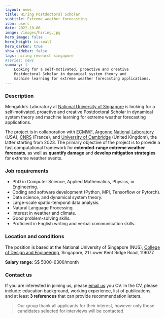 ```yaml
---
layout: news
title: Hiring Postdoctoral Scholar
subtitle: Extreme weather forecasting
icon: users
date: 2022-10-06
image: /images/hiring.jpg
hero_image: false
hero_height: is-small
hero_darken: true
show_sidebar: false
tags: hiring research singapore
#series: news
summary: |-
    Looking for a self-motivated, proactive and creative
    Postdoctoral Scholar in dynamical system theory and
    machine learning for extreme weather forecasting applications.
---
```


### Description

Mengaldo’s Laboratory at [National University of Singapore](https://cde.nus.edu.sg)
is looking for a self-motivated, proactive and creative
Postdoctoral Scholar in dynamical system theory and
machine learning for extreme weather forecasting applications.

The project is in collaboration with
[ECMWF](https://www.ecmwf.int),
[Argonne National Laboratory](https://www.anl.gov) (USA),
[CNRS](https://www.lsce.ipsl.fr/Pisp/davide.faranda/) (France),
and [University of Cambridge](https://www.cam.ac.uk) (United Kingdom),
the latter starting from 2023. The primary objective of
the project is to provide a fast computational framework
for **extended-range extreme weather forecasts**, as
well as **quantify damage** and **develop mitigation strategies**
for extreme weather events.

### Job requirements

-	PhD in Computer Science, Applied Mathematics, Physics, or Engineering.
-	Coding and software development (Python, MPI, Tensorflow or Pytorch).
- Data science, and dynamical system theory.
-	Large-scale spatio-temporal data analysis.
-	Natural Language Processing.
-	Interest in weather and climate.
-	Good problem-solving skills.
-	Proficient in English writing and verbal communication skills.

### Location and conditions

The position is based at the National University of Singapore (NUS),
[College of Design and Engineering](https://cde.nus.edu.sg), Singapore,
21 Lower Kent Ridge Road, 119077.

**Salary range**: S$ 5000-6300/month


### Contact us

If you are interested in joining us, please [email us](mpegim@nus.edu.sg)
you CV. In the CV, please include: education background, working
experience, list of publications, and at least **3 references**
that can provide recommendation letters.

> Our group thank all applicants for their interest,
however only those candidates selected for interviews
will be contacted.
